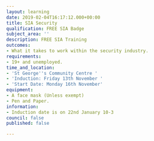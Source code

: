 ```yaml
---
layout: learning
date: 2019-02-04T16:17:12.000+00:00
title: SIA Security
qualification: FREE SIA Badge
subject_area: ''
description: FREE SIA Training
outcomes:
- What it takes to work within the security industry.
requirements:
- 19+ and unemployed.
time_and_location:
- 'St George''s Community Centre '
- 'Induction: Friday 13th November '
- 'Start Date: Monday 16th November'
equipment:
- A face mask (Unless exempt)
- Pen and Paper.
information:
- Induction date is on 22nd January 10-3
council: false
published: false

---
```

